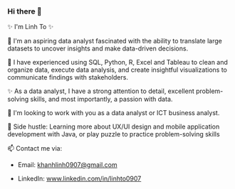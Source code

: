 ### Hi there 👋

✨ I'm Linh To ✨

🌱 I'm an aspiring data analyst fascinated with the ability to translate large datasets to uncover insights and make data-driven decisions.

💪 I have experienced using SQL, Python, R, Excel and Tableau to clean and organize data, execute data analysis, and create insightful visualizations to communicate findings with stakeholders.

✨ As a data analyst, I have a strong attention to detail, excellent problem-solving skills, and most importantly, a passion with data.

🔎 I'm looking to work with you as a data analyst or ICT business analyst.

🧩 Side hustle: Learning more about UX/UI design and mobile application development with Java, or play puzzle to practice problem-solving skills

📫 Contact me via:

- Email: khanhlinh0907@gmail.com

- LinkedIn: www.linkedin.com/in/linhto0907
